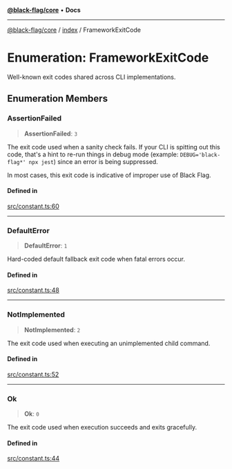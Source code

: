 [**@black-flag/core**](../../README.md) • **Docs**

***

[@black-flag/core](../../README.md) / [index](../README.md) / FrameworkExitCode

# Enumeration: FrameworkExitCode

Well-known exit codes shared across CLI implementations.

## Enumeration Members

### AssertionFailed

> **AssertionFailed**: `3`

The exit code used when a sanity check fails. If your CLI is spitting out
this code, that's a hint to re-run things in debug mode (example:
`DEBUG='black-flag*' npx jest`) since an error is being suppressed.

In most cases, this exit code is indicative of improper use of Black Flag.

#### Defined in

[src/constant.ts:60](https://github.com/Xunnamius/black-flag/blob/96ce293f8a136c82839c1e658d19dc9a2441c0ab/src/constant.ts#L60)

***

### DefaultError

> **DefaultError**: `1`

Hard-coded default fallback exit code when fatal errors occur.

#### Defined in

[src/constant.ts:48](https://github.com/Xunnamius/black-flag/blob/96ce293f8a136c82839c1e658d19dc9a2441c0ab/src/constant.ts#L48)

***

### NotImplemented

> **NotImplemented**: `2`

The exit code used when executing an unimplemented child command.

#### Defined in

[src/constant.ts:52](https://github.com/Xunnamius/black-flag/blob/96ce293f8a136c82839c1e658d19dc9a2441c0ab/src/constant.ts#L52)

***

### Ok

> **Ok**: `0`

The exit code used when execution succeeds and exits gracefully.

#### Defined in

[src/constant.ts:44](https://github.com/Xunnamius/black-flag/blob/96ce293f8a136c82839c1e658d19dc9a2441c0ab/src/constant.ts#L44)
